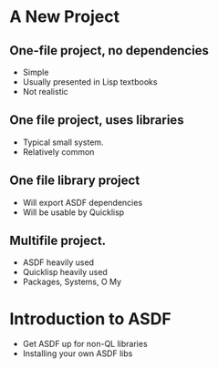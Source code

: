 A New Project
===

One-file project, no dependencies
---
- Simple
- Usually presented in Lisp textbooks
- Not realistic

One file project, uses libraries
---
- Typical small system.
- Relatively common


One file library project
---
- Will export ASDF dependencies
- Will be usable by Quicklisp

Multifile project.
---
- ASDF heavily used
- Quicklisp heavily used
- Packages, Systems, O My

Introduction to ASDF
===
- Get ASDF up for non-QL libraries
- Installing your own ASDF libs
